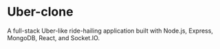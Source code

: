 # Uber-clone
A full-stack Uber-like ride-hailing application built with Node.js, Express, MongoDB, React, and Socket.IO.
